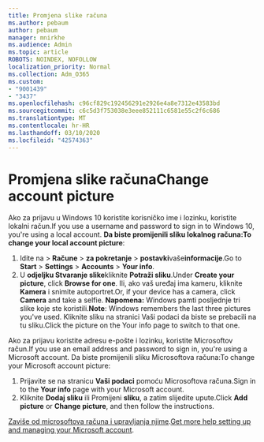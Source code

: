 ```yaml
---
title: Promjena slike računa
ms.author: pebaum
author: pebaum
manager: mnirkhe
ms.audience: Admin
ms.topic: article
ROBOTS: NOINDEX, NOFOLLOW
localization_priority: Normal
ms.collection: Adm_O365
ms.custom:
- "9001439"
- "3437"
ms.openlocfilehash: c96cf829c192456291e2926e4a8e7312e43583bd
ms.sourcegitcommit: c6c5d3f753038e3eee852111c6581e55c2f6c686
ms.translationtype: MT
ms.contentlocale: hr-HR
ms.lasthandoff: 03/10/2020
ms.locfileid: "42574363"
---
```

# <a name="change-account-picture"></a><span data-ttu-id="e58e5-102">Promjena slike računa</span><span class="sxs-lookup"><span data-stu-id="e58e5-102">Change account picture</span></span>

<span data-ttu-id="e58e5-103">Ako za prijavu u Windows 10 koristite korisničko ime i lozinku, koristite lokalni račun.</span><span class="sxs-lookup"><span data-stu-id="e58e5-103">If you use a username and password to sign in to Windows 10, you're using a local account.</span></span> <span data-ttu-id="e58e5-104">**Da biste promijenili sliku lokalnog računa:**</span><span class="sxs-lookup"><span data-stu-id="e58e5-104">**To change your local account picture**:</span></span>

1. <span data-ttu-id="e58e5-105">Idite na > **Račune** >  **za pokretanje** > **postavki**vaše**informacije**.</span><span class="sxs-lookup"><span data-stu-id="e58e5-105">Go to **Start** > **Settings** > **Accounts** > **Your info**.</span></span>
2. <span data-ttu-id="e58e5-106">U **odjeljku Stvaranje slike**kliknite **Potraži sliku**.</span><span class="sxs-lookup"><span data-stu-id="e58e5-106">Under **Create your picture**, click **Browse for one**.</span></span> <span data-ttu-id="e58e5-107">Ili, ako vaš uređaj ima kameru, kliknite **Kamera** i snimite autoportret.</span><span class="sxs-lookup"><span data-stu-id="e58e5-107">Or, if your device has a camera, click **Camera** and take a selfie.</span></span> 
    <span data-ttu-id="e58e5-108">**Napomena:** Windows pamti posljednje tri slike koje ste koristili.</span><span class="sxs-lookup"><span data-stu-id="e58e5-108">**Note**: Windows remembers the last three pictures you've used.</span></span> <span data-ttu-id="e58e5-109">Kliknite sliku na stranici Vaši podaci da biste se prebacili na tu sliku.</span><span class="sxs-lookup"><span data-stu-id="e58e5-109">Click the picture on the Your info page to switch to that one.</span></span>

<span data-ttu-id="e58e5-110">Ako za prijavu koristite adresu e-pošte i lozinku, koristite Microsoftov račun.</span><span class="sxs-lookup"><span data-stu-id="e58e5-110">If you use an email address and password to sign in, you're using a Microsoft account.</span></span> <span data-ttu-id="e58e5-111">Da biste promijenili sliku Microsoftova računa:</span><span class="sxs-lookup"><span data-stu-id="e58e5-111">To change your Microsoft account picture:</span></span>

1. <span data-ttu-id="e58e5-112">Prijavite se na stranicu **Vaši podaci** pomoću Microsoftova računa.</span><span class="sxs-lookup"><span data-stu-id="e58e5-112">Sign in to the **Your info** page with your Microsoft account.</span></span>
2. <span data-ttu-id="e58e5-113">Kliknite **Dodaj sliku** ili Promijeni **sliku**, a zatim slijedite upute.</span><span class="sxs-lookup"><span data-stu-id="e58e5-113">Click **Add picture** or **Change picture**, and then follow the instructions.</span></span>

<span data-ttu-id="e58e5-114">[Zaviše od microsoftova računa i upravljanja njime](https://support.microsoft.com/products/microsoft-account?category=manage-account).</span><span class="sxs-lookup"><span data-stu-id="e58e5-114">[Get more help setting up and managing your Microsoft account](https://support.microsoft.com/products/microsoft-account?category=manage-account).</span></span>

